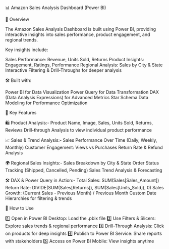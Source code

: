 📊 Amazon Sales Analysis Dashboard (Power BI)

📌 Overview

The Amazon Sales Analysis Dashboard is built using Power BI, providing interactive insights into sales performance, product engagement, and regional trends.

Key insights include:

Sales Performance: Revenue, Units Sold, Returns
Product Insights: Engagement, Ratings, Performance
Regional Analysis: Sales by City & State
Interactive Filtering & Drill-Throughs for deeper analysis

🛠 Built with:

Power BI for Data Visualization
Power Query for Data Transformation
DAX (Data Analysis Expressions) for Advanced Metrics
Star Schema Data Modeling for Performance Optimization

🔹 Key Features

🛍 Product Analysis:-
Product Name, Image, Sales, Units Sold, Returns, Reviews
Drill-through Analysis to view individual product performance

📈 Sales & Trend Analysis:-
Sales Performance Over Time (Daily, Weekly, Monthly)
Customer Engagement: Views vs Purchases
Return Rate & Refund Analysis

🌍 Regional Sales Insights:-
Sales Breakdown by City & State
Order Status Tracking (Shipped, Cancelled, Pending)
Sales Trend Analysis & Forecasting

🛠 DAX & Power Query in Action:-
Total Sales: SUM(Sales[Sales_Amount])
Return Rate: DIVIDE(SUM(Sales[Returns]), SUM(Sales[Units_Sold]), 0)
Sales Growth: (Current Sales - Previous Month) / Previous Month
Custom Date Hierarchies for filtering & trends

🚀 How to Use

1️⃣ Open in Power BI Desktop: Load the .pbix file
2️⃣ Use Filters & Slicers: Explore sales trends & regional performance
3️⃣ Drill-Through Analysis: Click on products for deep insights
4️⃣ Publish to Power BI Service: Share reports with stakeholders
5️⃣ Access on Power BI Mobile: View insights anytime
